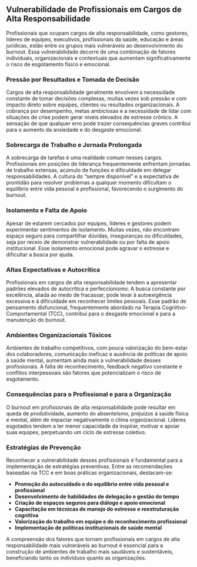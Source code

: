 
## Vulnerabilidade de Profissionais em Cargos de Alta Responsabilidade

Profissionais que ocupam cargos de alta responsabilidade, como gestores, líderes de equipes, executivos, profissionais da saúde, educação e áreas jurídicas, estão entre os grupos mais vulneráveis ao desenvolvimento do burnout. Essa vulnerabilidade decorre de uma combinação de fatores individuais, organizacionais e contextuais que aumentam significativamente o risco de esgotamento físico e emocional.

### Pressão por Resultados e Tomada de Decisão

Cargos de alta responsabilidade geralmente envolvem a necessidade constante de tomar decisões complexas, muitas vezes sob pressão e com impacto direto sobre equipes, clientes ou resultados organizacionais. A cobrança por desempenho, metas ambiciosas e a necessidade de lidar com situações de crise podem gerar níveis elevados de estresse crônico. A sensação de que qualquer erro pode trazer consequências graves contribui para o aumento da ansiedade e do desgaste emocional.

### Sobrecarga de Trabalho e Jornada Prolongada

A sobrecarga de tarefas é uma realidade comum nesses cargos. Profissionais em posições de liderança frequentemente enfrentam jornadas de trabalho extensas, acúmulo de funções e dificuldade em delegar responsabilidades. A cultura do “sempre disponível” e a expectativa de prontidão para resolver problemas a qualquer momento dificultam o equilíbrio entre vida pessoal e profissional, favorecendo o surgimento do burnout.

### Isolamento e Falta de Apoio

Apesar de estarem cercados por equipes, líderes e gestores podem experimentar sentimentos de isolamento. Muitas vezes, não encontram espaço seguro para compartilhar dúvidas, inseguranças ou dificuldades, seja por receio de demonstrar vulnerabilidade ou por falta de apoio institucional. Esse isolamento emocional pode agravar o estresse e dificultar a busca por ajuda.

### Altas Expectativas e Autocrítica

Profissionais em cargos de alta responsabilidade tendem a apresentar padrões elevados de autocrítica e perfeccionismo. A busca constante por excelência, aliada ao medo de fracassar, pode levar à autoexigência excessiva e à dificuldade em reconhecer limites pessoais. Esse padrão de pensamento disfuncional, frequentemente abordado na Terapia Cognitivo-Comportamental (TCC), contribui para o desgaste emocional e para a manutenção do burnout.

### Ambientes Organizacionais Tóxicos

Ambientes de trabalho competitivos, com pouca valorização do bem-estar dos colaboradores, comunicação ineficaz e ausência de políticas de apoio à saúde mental, aumentam ainda mais a vulnerabilidade desses profissionais. A falta de reconhecimento, feedback negativo constante e conflitos interpessoais são fatores que potencializam o risco de esgotamento.

### Consequências para o Profissional e para a Organização

O burnout em profissionais de alta responsabilidade pode resultar em queda de produtividade, aumento do absenteísmo, prejuízos à saúde física e mental, além de impactar negativamente o clima organizacional. Líderes esgotados tendem a ter menor capacidade de inspirar, motivar e apoiar suas equipes, perpetuando um ciclo de estresse coletivo.

### Estratégias de Prevenção

Reconhecer a vulnerabilidade desses profissionais é fundamental para a implementação de estratégias preventivas. Entre as recomendações baseadas na TCC e em boas práticas organizacionais, destacam-se:

- **Promoção do autocuidado e do equilíbrio entre vida pessoal e profissional**
- **Desenvolvimento de habilidades de delegação e gestão do tempo**
- **Criação de espaços seguros para diálogo e apoio emocional**
- **Capacitação em técnicas de manejo do estresse e reestruturação cognitiva**
- **Valorização do trabalho em equipe e do reconhecimento profissional**
- **Implementação de políticas institucionais de saúde mental**

A compreensão dos fatores que tornam profissionais em cargos de alta responsabilidade mais vulneráveis ao burnout é essencial para a construção de ambientes de trabalho mais saudáveis e sustentáveis, beneficiando tanto os indivíduos quanto as organizações.
```
